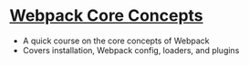 # [Webpack Core Concepts](https://webpack.academy/p/the-core-concepts)

- A quick course on the core concepts of Webpack
- Covers installation, Webpack config, loaders, and plugins
